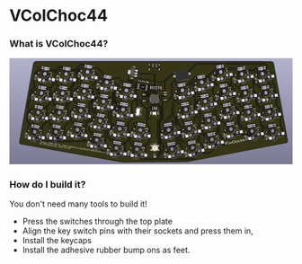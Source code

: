 # VColChoc44

### What is VColChoc44?


![VColChoc44](./images/VColChoc44.PNG)

### How do I build it?

You don't need many tools to build it!  
* Press the switches through the top plate
* Align the key switch pins with their sockets and press them in, 
* Install the keycaps
* Install the adhesive rubber bump ons as feet.